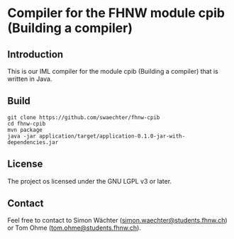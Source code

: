 # Compiler for the FHNW module cpib (Building a compiler)

## Introduction

This is our IML compiler for the module cpib (Building a compiler) that
is written in Java.

## Build

    git clone https://github.com/swaechter/fhnw-cpib
    cd fhnw-cpib
    mvn package
    java -jar application/target/application-0.1.0-jar-with-dependencies.jar

## License

The project os licensed under the GNU LGPL v3 or later.

## Contact

Feel free to contact to Simon Wächter (simon.waechter@students.fhnw.ch)
or Tom Ohme (tom.ohme@students.fhnw.ch).
